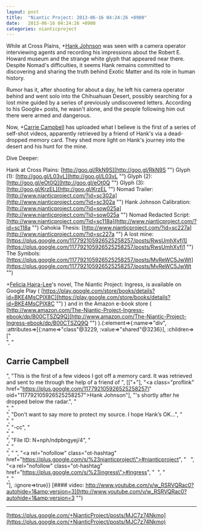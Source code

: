 ```yaml
---
layout: post
title:  "Niantic Project: 2013-06-16 04:24:26 +0900"
date:   2013-06-16 04:24:26 +0900
categories: nianticproject
---
```

While at Cross Plains, +[Hank Johnson](https://plus.google.com/117792105926525258257 "") was seen with a camera operator interviewing agents and recording his impressions about the Robert E. Howard museum and the strange white glyph that appeared near there. Despite Nomad's difficulties, it seems Hank remains committed to discovering and sharing the truth behind Exotic Matter and its role in human history.

Rumor has it, after shooting for about a day, he left his camera operator behind and went solo into the Chihuahuan Desert, possibly searching for a lost mine guided by a series of previously undiscovered letters. According to his Google+ posts, he wasn't alone, and the people following him out there were armed and dangerous.

Now, +[Carrie Campbell](https://plus.google.com/101180225942784917383 "") has uploaded what I believe is the first of a series of self-shot videos, apparently retrieved by a friend of Hank's via a dead-dropped memory card. They shed more light on Hank's journey into the desert and his hunt for the mine. 

Dive Deeper:

Hank at Cross Plains: [http://goo.gl/RkN9S](http://goo.gl/RkN9S "")
Glyph (1): [http://goo.gl/L03vL](http://goo.gl/L03vL "")
Glyph (2): [http://goo.gl/eOt0Q](http://goo.gl/eOt0Q "")
Glyph (3): [http://goo.gl/KrzEL](http://goo.gl/KrzEL "")
Nomad Trailer: [http://www.nianticproject.com/?id=sc302a](http://www.nianticproject.com/?id=sc302a "")
Hank Johnson Calibration: [http://www.nianticproject.com/?id=sow025a](http://www.nianticproject.com/?id=sow025a "")
Nomad Redacted Script: [http://www.nianticproject.com/?id=sc118a](http://www.nianticproject.com/?id=sc118a "")
Cahokia Thesis: [http://www.nianticproject.com/?id=sc227a](http://www.nianticproject.com/?id=sc227a "")
A lost mine: [https://plus.google.com/117792105926525258257/posts/RwsUmhXyfj1](https://plus.google.com/117792105926525258257/posts/RwsUmhXyfj1 "")
The Symbols: [https://plus.google.com/117792105926525258257/posts/MvReWC5JwWt](https://plus.google.com/117792105926525258257/posts/MvReWC5JwWt "")

+[Felicia Hajra-Lee](https://plus.google.com/118344555717370644832 "")'s novel, The Niantic Project: Ingress, is available on Google Play ( [https://play.google.com/store/books/details?id=BKE4MsCPlX8C](https://play.google.com/store/books/details?id=BKE4MsCPlX8C "") ) and in the Amazon e-book store ( [http://www.amazon.com/The-Niantic-Project-Ingress-ebook/dp/B00CTSZQ9Q](http://www.amazon.com/The-Niantic-Project-Ingress-ebook/dp/B00CTSZQ9Q "") ).{:element=>{:name=>"div", :attributes=>[{:name=>"class"@3229, :value=>"shared"@3236}], :children=>["<br />", "<h2>Carrie Campbell</h2>", "This is the first of a few videos I got off a memory card. It was retrieved and sent to me through the help of a friend of ", [["+"], "<a class=\"proflink\" href=\"https://plus.google.com/117792105926525258257\" oid=\"117792105926525258257\">Hank Johnson</a>"], "'s shortly after he dropped below the radar.", "<br />", "<br />", "Don't want to say more to protect my source. I hope Hank’s OK...", "<br />", "<br />", "-cc", "<br />", "<br />", "File ID: N+nph/ndpbngyej/4", "<br />", "<br />", " ", "<a rel=\"nofollow\" class=\"ot-hashtag\" href=\"https://plus.google.com/s/%23nianticproject\">#nianticproject</a>", "   ", "<a rel=\"nofollow\" class=\"ot-hashtag\" href=\"https://plus.google.com/s/%23ingress\">#ingress</a>", "  ", "<br />", "<br />"], :ignore=>true}}
[#### video: http://www.youtube.com/v/w_RSRVQRac0?autohide=1&amp;version=3](http://www.youtube.com/v/w_RSRVQRac0?autohide=1&amp;version=3 "")
- - -
[https://plus.google.com/+NianticProject/posts/MJC7z74Nkmo](https://plus.google.com/+NianticProject/posts/MJC7z74Nkmo)
